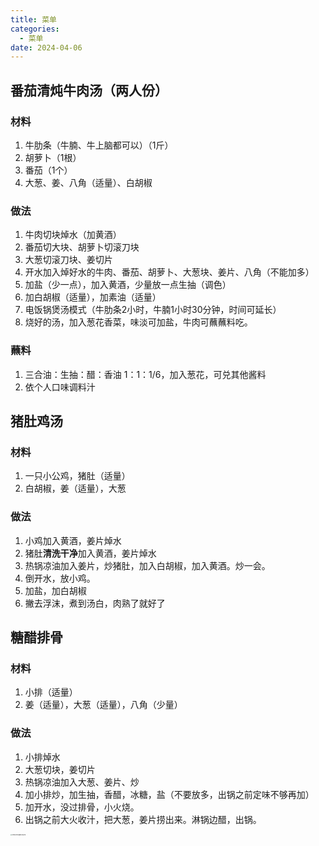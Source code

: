 ```yaml
---
title: 菜单
categories:
  - 菜单
date: 2024-04-06
---
```


## 番茄清炖牛肉汤（两人份）

### 材料

1. 牛肋条（牛腩、牛上脑都可以）（1斤）
2. 胡萝卜（1根）
3. 番茄（1个）
4. 大葱、姜、八角（适量）、白胡椒

### 做法

1. 牛肉切块焯水（加黄酒）
2. 番茄切大块、胡萝卜切滚刀块
3. 大葱切滚刀块、姜切片
4. 开水加入焯好水的牛肉、番茄、胡萝卜、大葱块、姜片、八角（不能加多）
5. 加盐（少一点），加入黄酒，少量放一点生抽（调色）
6. 加白胡椒（适量），加素油（适量）
7. 电饭锅煲汤模式（牛肋条2小时，牛腩1小时30分钟，时间可延长）
8. 烧好的汤，加入葱花香菜，味淡可加盐，牛肉可蘸蘸料吃。

### 蘸料

1. 三合油：生抽：醋：香油  1：1：1/6，加入葱花，可兑其他酱料
2. 依个人口味调料汁



## 猪肚鸡汤

### 材料

1. 一只小公鸡，猪肚（适量）
2. 白胡椒，姜（适量），大葱

### 做法

1. 小鸡加入黄酒，姜片焯水
2. 猪肚**清洗干净**加入黄酒，姜片焯水
3. 热锅凉油加入姜片，炒猪肚，加入白胡椒，加入黄酒。炒一会。
4. 倒开水，放小鸡。
5. 加盐，加白胡椒
6. 撇去浮沫，煮到汤白，肉熟了就好了

## 糖醋排骨

### 材料

1. 小排（适量）
2. 姜（适量），大葱（适量），八角（少量）

### 做法

1. 小排焯水
2. 大葱切块，姜切片
3. 热锅凉油加入大葱、姜片、炒
4. 加小排炒，加生抽，香醋，冰糖，盐（不要放多，出锅之前定味不够再加）
5. 加开水，没过排骨，小火烧。
6. 出锅之前大火收汁，把大葱，姜片捞出来。淋锅边醋，出锅。

<img src="./public/87546735868543678.jpg" alt="87546735868543678" style="zoom: 15%;" />
